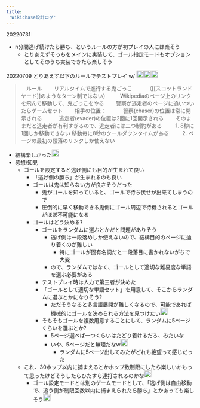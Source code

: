 ```yaml
---
title:
 'Wikichase設計ログ'
---
```



20220731
- n分間逃げ続けたら勝ち、というルールの方が初プレイの人には楽そう
    - とりあえずそっちをメインに実装して、ゴール指定モードもオプションとしてそのうち実装できたら楽しそう

20220709 とりあえず以下のルールでテストプレイ w/ <img src='https://scrapbox.io/api/pages/blu3mo-public/rickshinmi/icon' alt='rickshinmi.icon' height="19.5"/><img src='https://scrapbox.io/api/pages/blu3mo-public/feda/icon' alt='feda.icon' height="19.5"/><img src='https://scrapbox.io/api/pages/blu3mo-public/kaya/icon' alt='kaya.icon' height="19.5"/>
> 　ルール
>  　　リアルタイムで進行する鬼ごっこ
>  　　　（[[スコットランドヤード]]のようなターン制ではない）
>  　　Wikipediaのページ上のリンクを飛んで移動して、鬼ごっこをやる
>  　　警察が逃走者のページに追いついたらゲームセット
>  　　相手の位置：
>  　　　警察(chaser)の位置は常に開示される
>  　　　逃走者(evader)の位置は2回に1回開示される
>  　　そのままだと逃走者が有利すぎるので、逃走者には二つ制約がある
>  　　 1. 8秒に1回しか移動できない
>      移動毎に8秒のクールダウンタイムがある
>  　　 2. ページの最初の段落のリンクしか使えない
- 結構楽しかった<img src='https://scrapbox.io/api/pages/blu3mo-public/blu3mo/icon' alt='blu3mo.icon' height="19.5"/>
- 感想/知見
    - ゴールを設定すると逃げ側にも目的が生まれて良い
        - 「逃げ側の勝ち」が生まれるのも良い
        - ゴールは鬼は知らない方が良さそうだった
            - 鬼がゴールを知っていると、ゴールで待ち伏せが出来てしまうので
            - 圧倒的に早く移動できる鬼側にゴール周辺で待機されるとゴールがほぼ不可能になる
        - ゴールはどう決める?
            - ゴールをランダムに選ぶとかだと問題がありそう
                - 逃げ側は一段落めしか使えないので、結構目的のページに辿り着くのが難しい
                    - 特にゴールが固有名詞だと一段落目に書かれないがちで大変
                - ので、ランダムではなく、ゴールとして適切な難易度な単語を選ぶ必要がある
            - テストプレイ時は人力で第三者が決めた
            - 「ゴールとして適切な単語セット」を用意して、そこからランダムに選ぶとかになりそう?
                - ただそうなると多言語展開が難しくなるので、可能であれば機械的にゴールを決められる方法を見つけたい<img src='https://scrapbox.io/api/pages/blu3mo-public/blu3mo/icon' alt='blu3mo.icon' height="19.5"/>
            - そもそもゴールを複数用意することにして、ランダムに5ページくらいを選ぶとか?
                - 5ページ選べば一つくらいはたどり着けるだろ、みたいな
                - いや、5ページだと無理だなw<img src='https://scrapbox.io/api/pages/blu3mo-public/blu3mo/icon' alt='blu3mo.icon' height="19.5"/>
                    - ランダムに5ページ出してみたがどれも絶望って感じだった
    - これ、30ホップ以内に捕まえるとかホップ数制限にしたら楽しいかもって思ったけどそうしたらひたすら連打されるのかな<img src='https://scrapbox.io/api/pages/blu3mo-public/rickshinmi/icon' alt='rickshinmi.icon' height="19.5"/>
        - ゴール設定モードとは別のゲームモードとして、「逃げ側は自由移動で、追う側が制限回数以内に捕まえられたら勝ち」とかあっても楽しそう<img src='https://scrapbox.io/api/pages/blu3mo-public/blu3mo/icon' alt='blu3mo.icon' height="19.5"/>

